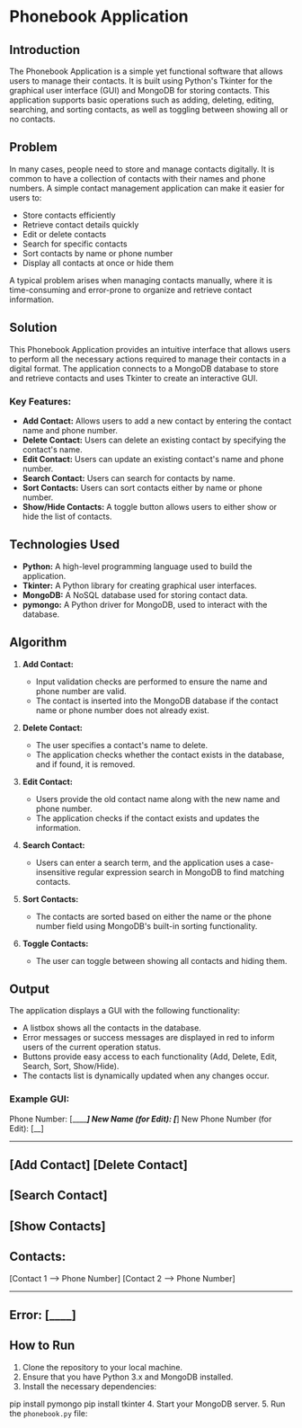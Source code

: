 # Phonebook Application

## Introduction

The Phonebook Application is a simple yet functional software that allows users to manage their contacts. It is built using Python's Tkinter for the graphical user interface (GUI) and MongoDB for storing contacts. This application supports basic operations such as adding, deleting, editing, searching, and sorting contacts, as well as toggling between showing all or no contacts.

## Problem

In many cases, people need to store and manage contacts digitally. It is common to have a collection of contacts with their names and phone numbers. A simple contact management application can make it easier for users to:

- Store contacts efficiently
- Retrieve contact details quickly
- Edit or delete contacts
- Search for specific contacts
- Sort contacts by name or phone number
- Display all contacts at once or hide them

A typical problem arises when managing contacts manually, where it is time-consuming and error-prone to organize and retrieve contact information.

## Solution

This Phonebook Application provides an intuitive interface that allows users to perform all the necessary actions required to manage their contacts in a digital format. The application connects to a MongoDB database to store and retrieve contacts and uses Tkinter to create an interactive GUI.

### Key Features:

- **Add Contact:** Allows users to add a new contact by entering the contact name and phone number.
- **Delete Contact:** Users can delete an existing contact by specifying the contact's name.
- **Edit Contact:** Users can update an existing contact's name and phone number.
- **Search Contact:** Users can search for contacts by name.
- **Sort Contacts:** Users can sort contacts either by name or phone number.
- **Show/Hide Contacts:** A toggle button allows users to either show or hide the list of contacts.

## Technologies Used

- **Python:** A high-level programming language used to build the application.
- **Tkinter:** A Python library for creating graphical user interfaces.
- **MongoDB:** A NoSQL database used for storing contact data.
- **pymongo:** A Python driver for MongoDB, used to interact with the database.

## Algorithm

1. **Add Contact:**
   - Input validation checks are performed to ensure the name and phone number are valid.
   - The contact is inserted into the MongoDB database if the contact name or phone number does not already exist.
2. **Delete Contact:**

   - The user specifies a contact's name to delete.
   - The application checks whether the contact exists in the database, and if found, it is removed.

3. **Edit Contact:**

   - Users provide the old contact name along with the new name and phone number.
   - The application checks if the contact exists and updates the information.

4. **Search Contact:**

   - Users can enter a search term, and the application uses a case-insensitive regular expression search in MongoDB to find matching contacts.

5. **Sort Contacts:**

   - The contacts are sorted based on either the name or the phone number field using MongoDB's built-in sorting functionality.

6. **Toggle Contacts:**
   - The user can toggle between showing all contacts and hiding them.

## Output

The application displays a GUI with the following functionality:

- A listbox shows all the contacts in the database.
- Error messages or success messages are displayed in red to inform users of the current operation status.
- Buttons provide easy access to each functionality (Add, Delete, Edit, Search, Sort, Show/Hide).
- The contacts list is dynamically updated when any changes occur.

### Example GUI:

Phone Number: [_____________]
New Name (for Edit): [_________]
New Phone Number (for Edit): [__]

---

## [Add Contact] [Delete Contact]

## [Search Contact]

## [Show Contacts]

## Contacts:

[Contact 1 --> Phone Number]
[Contact 2 --> Phone Number]

---

## Error: [____]

## How to Run

1. Clone the repository to your local machine.
2. Ensure that you have Python 3.x and MongoDB installed.
3. Install the necessary dependencies:

pip install pymongo pip install tkinter 4. Start your MongoDB server. 5. Run the `phonebook.py` file:

